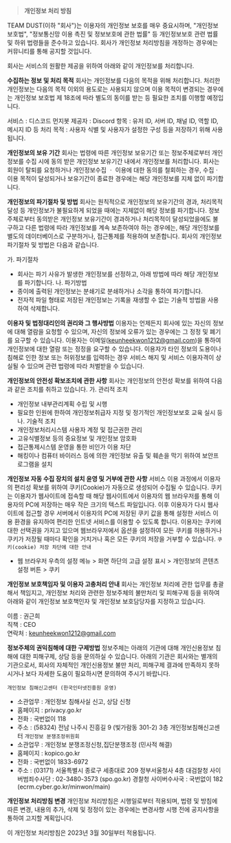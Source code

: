 > **개인정보 처리 방침**

TEAM DUST(이하 "회사")는 이용자의 개인정보 보호를 매우 중요시하며, "개인정보보호법", "정보통신망 이용 촉진 및 정보보호에 관한 법률" 등 개인정보보호 관련 법률 및 하위 법령들을 준수하고 있습니다. 회사가 개인정보 처리방침을 개정하는 경우에는 커뮤니티를 통해 공지할 것입니다.

회사는 서비스의 원활한 제공을 위하여 아래와 같이 개인정보를 처리합니다.

**수집하는 정보 및 처리 목적**
회사는 개인정보를 다음의 목적을 위해 처리합니다. 처리한 개인정보는 다음의 목적 이외의 용도로는 사용되지 않으며 이용 목적이 변경되는 경우에는 개인정보 보호법 제 18조에 따라 별도의 동이를 받는 등 필요한 조치를 이행할 예정입니다.

서비스 : 디스코드 먼지봇
제공자 : Discord
항목 : 유저 ID, 서버 ID, 채널 ID, 역할 ID, 메시지 ID 등
처리 목적 : 사용자 식별 및 사용자가 설정한 구성 등을 저장하기 위해 사용됩니다.

**개인정보의 보유 기간**
회사는 법령에 따른 개인정보 보유기간 또는 정보주체로부터 개인정보를 수집 시에 동의 받은 개인정보 보유기간 내에서 개인정보를 처리합니다. 회사는 회원이 탈퇴를 요청하거나 개인정보수집 ㆍ 이용에 대한 동의를 철회하는 경우, 수집ㆍ이용 목적이 달성되거나 보유기간이 종료한 경우에는 해당 개인정보를 지체 없이 파기합니다.

**개인정보의 파기절차 및 방법**
회사는 원칙적으로 개인정보의 보유기간의 경과, 처리목적 달성 등 개인정보가 불필요하게 되었을 때에는 지체없이 해당 정보를 파기합니다.
정보주체로부터 동의받은 개인정보 보유기간이 경과하거나 처리목적이 달성되었을에도 불구하고 다른 법령에 따라 개인정보를 계속 보존하여야 하는 경우에는, 해당 개인정보를 별도의 데이터베이스로 구분하거나, 접근통제를 적용하여 보존합니다.
회사의 개인정보 파기절차 및 방법은 다음과 같습니다.

가. 파기절차

- 회사는 파기 사유가 발생한 개인정보를 선정하고, 아래 방법에 따라 해당 개인정보를 파기합니다.
  나. 파기방법
- 종이에 출력된 개인정보는 분쇄기로 분쇄하거나 소각을 통하여 파기합니다.
- 전자적 파일 형태로 저장된 개인정보는 기록을 재생할 수 없는 기술적 방법을 사용하여 삭제합니다.

**이용자 및 법정대리인의 권리와 그 행사방법**
이용자는 언제든지 회사에 있는 자신의 정보에 대해 열람을 요청할 수 있으며, 자신의 정보에 오류가 있는 경우에는 그 정정 및 폐기를 요구할 수 있습니다.
이용자는 이메일(keunheekwon1212@gmail.com)을 통하여 개인정보에 대한 열람 또는 정정을 요구할 수 있습니다.
이용자가 타인 정보의 도용이나 침해로 인한 정보 또는 허위정보를 입력하는 경우 서비스 해지 및 서비스 이용자격이 상실될 수 있으며 관련 법령에 따라 처벌받을 수 있습니다.

**개인정보의 안전성 확보조치에 관한 사항**
회사는 개인정보의 안전성 확보를 위하여 다음과 같은 조치를 취하고 있습니다.
가. 관리적 조치

- 개인정보 내부관리계획 수립 및 시행
- 필요한 인원에 한하여 개인정보취급자 지정 및 정기적인 개인정보보호 교육 실시 등
  나. 기술적 조치
- 개인정보처리시스템 사용자 계정 및 접근권한 관리
- 고유식별정보 등의 중요정보 및 개인정보 암호화
- 접근통제시스템 운영을 통한 비인가 이용 차단
- 해킹이나 컴퓨터 바이러스 등에 의한 개인정보 유출 및 훼손을 막기 위하여 보안프로그램을 설치

**개인정보 자동 수집 장치의 설치 윤영 및 거부에 관한 사항**
서비스 이용 과정에서 이용자의 편리성 확보를 위하여 쿠키(Cookie)가 자동으로 생성되어 수집될 수 있습니다. 쿠키는 이용자가 웹사이트에 접속할 때 해당 웹사이트에서 이용자의 웹 브라우저를 통해 이용자의 PC에 저장하는 매우 작은 크기의 텍스트 파일입니다. 이후 이용자가 다시 웹사이트에 접근할 경우 서버에서 이용자의 PC에 저장된 쿠키 값을 통해 설정한 서비스 이용 환경을 유지하여 편리한 인트넷 서비스를 이용할 수 있도록 합니다.
이용자는 쿠키에 대한 선택권을 가지고 있으며 웹브라우저에서 옵션을 설정하여 모든 쿠키를 허용하거나 쿠키가 저장될 때마다 확인을 거치거나 혹은 모든 쿠키의 저장을 거부할 수 있습니다.
`쿠키(cookie) 저장 차단에 대한 안내`

- 웹 브라우저 우측의 설정 메뉴 > 화면 하단의 고급 설정 표시 > 개인정보의 콘텐츠 설정 버튼 > 쿠키

**개인정보 보호책임자 및 이용자 고충처리 안내**
회사는 개인정보 처리에 관한 업무를 총괄해서 책임지고, 개인정보 처리와 관련한 정보주체의 불만처리 및 피해구제 등을 위하여 아래와 같이 개인정보 보호책인자 및 개인정보 보호담당자를 지정하고 있습니다.

이름 : 권근희<br/>
직책 : CEO<br/>
연락처 : keunheekwon1212@gmail.com

**정보주체의 권익침해에 대한 구제방법**
정보주체는 아래의 기관에 대해 개인신용정보 침해에 대한 피해구제, 상담 등을 문의하실 수 있습니다. 아래의 기관은 회사와는 별개의 기관으로서, 회사의 자체적인 개인신용정보 불만 처리, 피해구제 결과에 만족하지 못하시거나 보다 자세한 도움이 필요하시면 문의하여 주시기 바랍니다.

`개인정보 침해신고센터 (한국인터넷진흥원 운영)`

- 소관업무 : 개인정보 침해사실 신고, 상담 신청
- 홈페이지 : privacy.go.kr
- 전화 : 국번없이 118
- 주소 : (58324) 전남 나주시 진흥길 9 (빛가람동 301-2) 3층 개인정보침해신고센터
  `개인정보 분쟁조정위원회`
- 소관업무 : 개인정보 분쟁조정신청,집단분쟁조정 (민사적 해결)
- 홈페이지 : kopico.go.kr
- 전화 : 국번없이 1833-6972
- 주소 : (03171) 서울특별시 종로구 세종대로 209 정부서울청사 4층
  대검찰청 사이버범죄수사단 : 02-3480-3573 (spo.go.kr)
  경찰청 사이버수사국 : 국번없이 182 (ecrm.cyber.go.kr/minwon/main)

**개인정보 처리방침 변경**
개인정보 처리방침은 시행일로부터 적용되며, 법령 및 방침에 따른 변경, 내용의 추가, 삭제 및 정정이 있는 경우에는 변경사항 시행 전에 공지사항을 통하여 고지할 계획입니다.

이 개인정보 처리방침은 2023년 3월 30일부터 적용됩니다.
